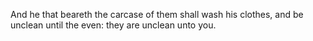 And he that beareth the carcase of them shall wash his clothes, and be unclean until the even: they are unclean unto you.
